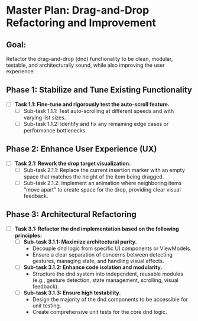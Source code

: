 # Master Plan: Drag-and-Drop Refactoring and Improvement

## Goal:
Refactor the drag-and-drop (dnd) functionality to be clean, modular, testable, and architecturally sound, while also improving the user experience.

## Phase 1: Stabilize and Tune Existing Functionality

- [ ] **Task 1.1: Fine-tune and rigorously test the auto-scroll feature.**
    - [ ] Sub-task 1.1.1: Test auto-scrolling at different speeds and with varying list sizes.
    - [ ] Sub-task 1.1.2: Identify and fix any remaining edge cases or performance bottlenecks.

## Phase 2: Enhance User Experience (UX)

- [ ] **Task 2.1: Rework the drop target visualization.**
    - [ ] Sub-task 2.1.1: Replace the current insertion marker with an empty space that matches the height of the item being dragged.
    - [ ] Sub-task 2.1.2: Implement an animation where neighboring items "move apart" to create space for the drop, providing clear visual feedback.

## Phase 3: Architectural Refactoring

- [ ] **Task 3.1: Refactor the dnd implementation based on the following principles:**
    - [ ] **Sub-task 3.1.1: Maximize architectural purity.**
        - Decouple dnd logic from specific UI components or ViewModels.
        - Ensure a clear separation of concerns between detecting gestures, managing state, and handling visual effects.
    - [ ] **Sub-task 3.1.2: Enhance code isolation and modularity.**
        - Structure the dnd system into independent, reusable modules (e.g., gesture detection, state management, scrolling, visual feedback).
    - [ ] **Sub-task 3.1.3: Ensure high testability.**
        - Design the majority of the dnd components to be accessible for unit testing.
        - Create comprehensive unit tests for the core dnd logic.
